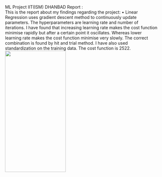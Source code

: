 ML Project IIT(ISM) DHANBAD
Report  :                                                                                                                                 
This is the report about my findings regarding the project:
•	Linear Regression uses gradient descent method to continuously update parameters. The hyperparameters are learning rate and number of iterations. I have found that
increasing learning rate makes the cost function minimise rapidly but after a certain point it oscillates. Whereas lower learning rate makes the cost function minimise
very slowly. The correct combination is found by hit and trial method. I have also used standardization on the training data. The cost function is 2522.
<img src="https://camo.githubusercontent.com/..." data-canonical-src="https://user-images.githubusercontent.com/103888763/163828829-271510f4-a532-45b7-b684-d7648032fb1c.png" width="200" height="400" />



